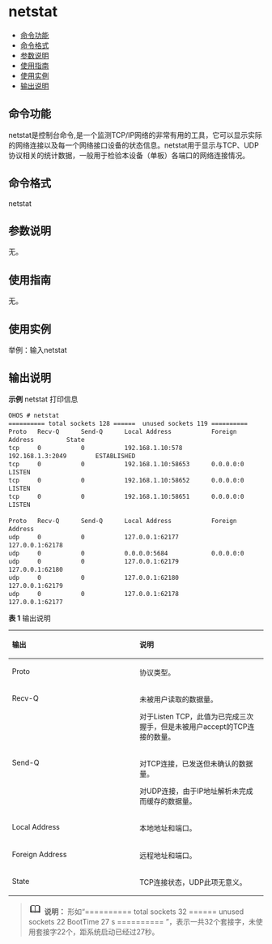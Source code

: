 # netstat<a name="ZH-CN_TOPIC_0000001179845939"></a>

-   [命令功能](#section13469162113816)
-   [命令格式](#section795712373812)
-   [参数说明](#section17629431193817)
-   [使用指南](#section5277153519380)
-   [使用实例](#section108141437163820)
-   [输出说明](#section1357015107117)

## 命令功能<a name="section13469162113816"></a>

netstat是控制台命令,是一个监测TCP/IP网络的非常有用的工具，它可以显示实际的网络连接以及每一个网络接口设备的状态信息。netstat用于显示与TCP、UDP协议相关的统计数据，一般用于检验本设备（单板）各端口的网络连接情况。

## 命令格式<a name="section795712373812"></a>

netstat

## 参数说明<a name="section17629431193817"></a>

无。

## 使用指南<a name="section5277153519380"></a>

无。

## 使用实例<a name="section108141437163820"></a>

举例：输入netstat

## 输出说明<a name="section1357015107117"></a>

**示例**  netstat 打印信息

```shell
OHOS # netstat
========== total sockets 128 ======  unused sockets 119 ==========
Proto   Recv-Q      Send-Q      Local Address           Foreign Address         State
tcp     0           0           192.168.1.10:578        192.168.1.3:2049        ESTABLISHED
tcp     0           0           192.168.1.10:58653      0.0.0.0:0               LISTEN
tcp     0           0           192.168.1.10:58652      0.0.0.0:0               LISTEN
tcp     0           0           192.168.1.10:58651      0.0.0.0:0               LISTEN

Proto   Recv-Q      Send-Q      Local Address           Foreign Address
udp     0           0           127.0.0.1:62177         127.0.0.1:62178
udp     0           0           0.0.0.0:5684            0.0.0.0:0
udp     0           0           127.0.0.1:62179         127.0.0.1:62180
udp     0           0           127.0.0.1:62180         127.0.0.1:62179
udp     0           0           127.0.0.1:62178         127.0.0.1:62177
```

**表 1**  输出说明

<a name="table2526mcpsimp"></a>
<table><thead align="left"><tr id="row2531mcpsimp"><th class="cellrowborder" valign="top" width="50%" id="mcps1.2.3.1.1"><p id="p2533mcpsimp"><a name="p2533mcpsimp"></a><a name="p2533mcpsimp"></a>输出</p>
</th>
<th class="cellrowborder" valign="top" width="50%" id="mcps1.2.3.1.2"><p id="p2535mcpsimp"><a name="p2535mcpsimp"></a><a name="p2535mcpsimp"></a>说明</p>
</th>
</tr>
</thead>
<tbody><tr id="row2536mcpsimp"><td class="cellrowborder" valign="top" width="50%" headers="mcps1.2.3.1.1 "><p id="p2538mcpsimp"><a name="p2538mcpsimp"></a><a name="p2538mcpsimp"></a>Proto</p>
</td>
<td class="cellrowborder" valign="top" width="50%" headers="mcps1.2.3.1.2 "><p id="p2540mcpsimp"><a name="p2540mcpsimp"></a><a name="p2540mcpsimp"></a>协议类型。</p>
</td>
</tr>
<tr id="row2546mcpsimp"><td class="cellrowborder" valign="top" width="50%" headers="mcps1.2.3.1.1 "><p id="p2548mcpsimp"><a name="p2548mcpsimp"></a><a name="p2548mcpsimp"></a>Recv-Q</p>
</td>
<td class="cellrowborder" valign="top" width="50%" headers="mcps1.2.3.1.2 "><p id="p2550mcpsimp"><a name="p2550mcpsimp"></a><a name="p2550mcpsimp"></a>未被用户读取的数据量。</p>
<p id="p2551mcpsimp"><a name="p2551mcpsimp"></a><a name="p2551mcpsimp"></a>对于Listen TCP，此值为已完成三次握手，但是未被用户accept的TCP连接的数量。</p>
</td>
</tr>
<tr id="row2553mcpsimp"><td class="cellrowborder" valign="top" width="50%" headers="mcps1.2.3.1.1 "><p id="p2555mcpsimp"><a name="p2555mcpsimp"></a><a name="p2555mcpsimp"></a>Send-Q</p>
</td>
<td class="cellrowborder" valign="top" width="50%" headers="mcps1.2.3.1.2 "><p id="p1250715415473"><a name="p1250715415473"></a><a name="p1250715415473"></a>对TCP连接，已发送但未确认的数据量。</p>
<p id="p1080412214470"><a name="p1080412214470"></a><a name="p1080412214470"></a>对UDP连接，由于IP地址解析未完成而缓存的数据量。</p>
</td>
</tr>
<tr id="row2558mcpsimp"><td class="cellrowborder" valign="top" width="50%" headers="mcps1.2.3.1.1 "><p id="p2560mcpsimp"><a name="p2560mcpsimp"></a><a name="p2560mcpsimp"></a>Local Address</p>
</td>
<td class="cellrowborder" valign="top" width="50%" headers="mcps1.2.3.1.2 "><p id="p2562mcpsimp"><a name="p2562mcpsimp"></a><a name="p2562mcpsimp"></a>本地地址和端口。</p>
</td>
</tr>
<tr id="row2563mcpsimp"><td class="cellrowborder" valign="top" width="50%" headers="mcps1.2.3.1.1 "><p id="p2565mcpsimp"><a name="p2565mcpsimp"></a><a name="p2565mcpsimp"></a>Foreign Address</p>
</td>
<td class="cellrowborder" valign="top" width="50%" headers="mcps1.2.3.1.2 "><p id="p2567mcpsimp"><a name="p2567mcpsimp"></a><a name="p2567mcpsimp"></a>远程地址和端口。</p>
</td>
</tr>
<tr id="row2568mcpsimp"><td class="cellrowborder" valign="top" width="50%" headers="mcps1.2.3.1.1 "><p id="p2570mcpsimp"><a name="p2570mcpsimp"></a><a name="p2570mcpsimp"></a>State</p>
</td>
<td class="cellrowborder" valign="top" width="50%" headers="mcps1.2.3.1.2 "><p id="p2572mcpsimp"><a name="p2572mcpsimp"></a><a name="p2572mcpsimp"></a>TCP连接状态，UDP此项无意义。</p>
</td>
</tr>
</tbody>
</table>

>![](../public_sys-resources/icon-note.gif) **说明：** 
>形如“========== total sockets 32 ====== unused sockets 22 BootTime 27 s ========== ”，表示一共32个套接字，未使用套接字22个，距系统启动已经过27秒。
